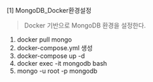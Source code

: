 [1] MongoDB_Docker환경설정
> Docker 기반으로 MongoDB 환경을 설정한다.

1. docker pull mongo
2. docker-compose.yml 생성
3. docker-compose up -d
4. docker exec -it mongodb bash
5. mongo -u root -p mongodb